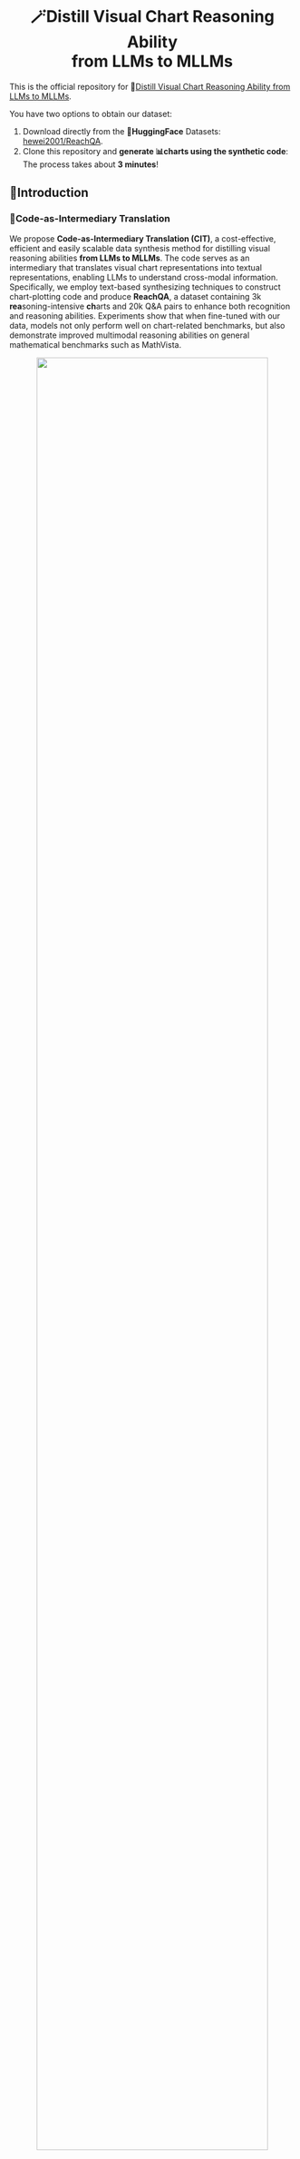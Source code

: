 <div align=center><h1>
    🪄Distill Visual Chart Reasoning Ability<br>
    from LLMs to MLLMs
</h1></div>

This is the official repository for 📃[Distill Visual Chart Reasoning Ability from LLMs to MLLMs](https://arxiv.org/abs/2410.18798).

You have two options to obtain our dataset:

1. Download directly from the 🤗**HuggingFace** Datasets: [hewei2001/ReachQA](https://huggingface.co/datasets/hewei2001/ReachQA).
2. Clone this repository and **generate 📊charts using the synthetic code**: The process takes about **3 minutes**!

## 📖Introduction

### 🔮Code-as-Intermediary Translation

We propose **Code-as-Intermediary Translation (CIT)**, a cost-effective, efficient and easily scalable data synthesis method for distilling visual reasoning abilities **from LLMs to MLLMs**.  The code serves as an intermediary that translates visual chart representations into textual representations, enabling LLMs to understand cross-modal information. Specifically, we employ text-based synthesizing techniques to construct chart-plotting code and produce **ReachQA**, a dataset containing 3k **rea**soning-intensive **ch**arts and 20k Q&A pairs to enhance both recognition and reasoning abilities.  Experiments show that when fine-tuned with our data, models not only perform well on chart-related benchmarks, but also demonstrate improved multimodal reasoning abilities on general mathematical benchmarks such as MathVista.

<div align=center><img src="./assets/ReachQA.jpg" width="90%" /></div>

> Figure: Overview of the CIT method for synthesizing multimodal instruction data. The process begins with **33 seed codes** and generates plot codes across various chart types, topics, and complexity levels through the Self-Instruct and Evol-Instruct stages. The chart set and instruction set are constructed bi-directionally, and the final filtered data yields ReachQA, a dataset for distilling visual chart reasoning abilities from LLMs to MLLMs.

### 📈ReachQA

> Table: Comparison of existing chart-related datasets across **three properties**. Only the chart question-answering (CQA) task is considered, despite some datasets having multiple tasks. Abbreviations: Vis.=visual, Comp.=complexity, Temp.=template, Refer.=Reference, Reas.=reasoning, Rat.=rationale, Annot.=annotation and Scal.=scalable.

<div align=center><img src="./assets/Compare.png" width="90%" /></div>

> Table: ReachQA dataset statistics. Question and answer lengths are calculated based on the GPT-4o tokenizer.

<div align=center><img src="./assets/statistics.png" width="40%" /></div>

## 🛠Install

1. For dataset usage:
```bash
git clone https://github.com/hewei2001/ReachQA.git
cd ReachQA
conda create -n ReachQA_data python=3.10 -y
conda activate ReachQA_data

pip install -r requirements_data.txt
pip install lmdeploy # Optional, for MLLM filter
```

2. For training / evaluation usage:
```Shell
git clone https://github.com/hewei2001/ReachQA.git
cd ReachQA
conda create -n ReachQA_train python=3.10 -y
conda activate ReachQA_train

pip install -r requirements_train.txt --force-reinstall --no-deps
```

## 🌳Project Structure

```
ReachQA
 ├── assets
 ├── data
 │   ├── reachqa_seed
 │   ├── reachqa_test
 │   └── reachqa_train
 ├── scripts
 │   ├── data
 │   ├── eval
 │   ├── filter
 │   └── train
 ├── utils
 │   ├── chart_notes.py
 │   ├── openai_utils.py
 │   └── __init__.py
 ├── batch_filter_image.py
 ├── batch_filter_QA.py
 ├── openai_generate_code.py
 ├── openai_generate_QA.py
 ├── openai_llm_evaluation.py
 ├── swift_infer_dataset.py
 ├── requirements_data.txt
 └── README.md
```
| File                     | Description                                |
|--------------------------|--------------------------------------------|
| assets/                  | Folder for project-related resources       |
| data/                    | Folder for dataset storage                 |
| scripts/                 | Folder for scripts to run |
| utils/                   | Folder for utility functions               |
| batch_filter_QA.py      | Code for filtering Q&A with MLLMs |
| batch_filter_image.py    | Code for filtering images with MLLMs |
| openai_generate_QA.py    | Code for synthesizing Q&A |
| openai_generate_code.py  | Code for synthesizing code for charts |
| openai_llm_evaluation.py | Code for LLM-as-a-Jugde evaluation |

## ⏩️Quick Start

1. **Obtain ReachQA dataset in 3 minutes:**

```bash
cd ReachQA
conda activate ReachQA_data

python ./data/reachqa_train/execute_code.py \
	--code_dir ./data/reachqa_train/code/ \
	--image_dir ./data/reachqa_train/images/ 
	
python ./data/reachqa_test/execute_code.py 
	--code_dir ./data/reachqa_test/code/ \
	--image_dir ./data/reachqa_test/images/ 
```

2. **Data Construction with CIT:**

Before generating, the parameters in the `scripts/` should be modified!

```bash
cd ReachQA
conda activate ReachQA_data

# Generate code
bash ./scripts/data/run_openai_generate_code.sh

# Execute code and generate images
python ./data/reachqa_train/execute_code.py \
	--code_dir ./data/reachqa_train/all_code/ \
	--image_dir ./data/reachqa_train/all_images/ 

# Filter images
bash ./scripts/filter/run_rating_images.sh
python ./data/reachqa_train/filter_rated_image.py \
	--data_dir ./data/reachqa_train/

# Generate QA
bash ./scripts/data/run_openai_generate_QA.sh

# Filter QA
bash ./scripts/filter/run_rating_QA.sh
python ./data/reachqa_train/filter_rated_QA.py \
	--data_dir ./data/reachqa_train/
```

3. **Training / Inference / Evaluation:**

Before training, the JSON instruction file needs to be processed into **Swift format**!

For the specific format, refer to the [Official Swift Documentation](https://github.com/modelscope/ms-swift/tree/main).
```bash
cd ReachQA
conda activate ReachQA_train

# Swift format
cd ./data/reachqa_train/
python process_to_swift_internvl.py

# Training
cd ../..
bash ./scripts/train/internvl2_lora.sh

# Inference
bash ./scripts/eval/infer_InternVL2-8B.sh

# Evaluation
bash ./scripts/eval/run_openai_evaluation.sh
```
## 🌟Main Results

> Table: Evaluation results on seven benchmarks. Details for these benchmarks and models are presented in § 4.1. The best performance for each category and task is in **bold**. The percentage of performance improvements compared to the vanilla model is denoted by (↑).

<div align=center><img src="./assets/results.png" width="90%" /></div>

---

<div align=center><img src="./assets/attention.png" width="90%" /></div>

> Figure: An example of **attention visualization** from the ChartQA dataset. The top row shows the results from the vanilla LLaVA-Next-Llama3-8B model, while the bottom row displays the results from our fine-tuned model. For each output, we present the attention distribution (highlighted zones) at **three key steps**, calculated by averaging the attention values of all tokens in each step.

## 📌TODOs

- [x] Release the implementation of Code-as-Intermediary Translation (CIT).
- [x] Release the example code for training & evaluation.
- [x] Release the full ReachQA dataset we used in this paper.
- [ ] Release the [vllm](https://github.com/vllm-project/vllm)-implementation of CIT, for generating data with open-source LLMs.
- [ ] Release the manually curated ReachQA-v2 training set.

## 📧Contact

If you have any questions, please feel free to reach us at [whe23@m.fudan.edu.cn](mailto:whe23@m.fudan.edu.cn).

## 🔎Citation

If you find our work helpful or relevant to your research, please kindly cite our paper:

```
@article{he2024distill,
      title={Distill Visual Chart Reasoning Ability from LLMs to MLLMs}, 
      author={He, Wei and Xi, Zhiheng and Zhao, Wanxu and Fan, Xiaoran and Ding, Yiwen and Shan, Zifei and Gui, Tao and Zhang, Qi and Huang, Xuan-Jing},
      journal={arXiv preprint arXiv:2410.18798},
      year={2024}
}
```
